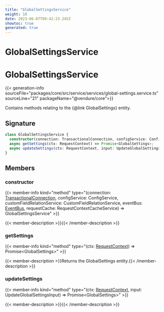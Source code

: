```yaml
---
title: "GlobalSettingsService"
weight: 10
date: 2023-06-07T09:42:23.245Z
showtoc: true
generated: true
---
```

<!-- This file was generated from the Vendure source. Do not modify. Instead, re-run the "docs:build" script -->

# GlobalSettingsService
<div class="symbol">


# GlobalSettingsService

{{< generation-info sourceFile="packages/core/src/service/services/global-settings.service.ts" sourceLine="21" packageName="@vendure/core">}}

Contains methods relating to the {@link GlobalSettings} entity.

## Signature

```TypeScript
class GlobalSettingsService {
  constructor(connection: TransactionalConnection, configService: ConfigService, customFieldRelationService: CustomFieldRelationService, eventBus: EventBus, requestCache: RequestContextCacheService)
  async getSettings(ctx: RequestContext) => Promise<GlobalSettings>;
  async updateSettings(ctx: RequestContext, input: UpdateGlobalSettingsInput) => Promise<GlobalSettings>;
}
```
## Members

### constructor

{{< member-info kind="method" type="(connection: <a href='/typescript-api/data-access/transactional-connection#transactionalconnection'>TransactionalConnection</a>, configService: ConfigService, customFieldRelationService: CustomFieldRelationService, eventBus: <a href='/typescript-api/events/event-bus#eventbus'>EventBus</a>, requestCache: RequestContextCacheService) => GlobalSettingsService"  >}}

{{< member-description >}}{{< /member-description >}}

### getSettings

{{< member-info kind="method" type="(ctx: <a href='/typescript-api/request/request-context#requestcontext'>RequestContext</a>) => Promise&#60;GlobalSettings&#62;"  >}}

{{< member-description >}}Returns the GlobalSettings entity.{{< /member-description >}}

### updateSettings

{{< member-info kind="method" type="(ctx: <a href='/typescript-api/request/request-context#requestcontext'>RequestContext</a>, input: UpdateGlobalSettingsInput) => Promise&#60;GlobalSettings&#62;"  >}}

{{< member-description >}}{{< /member-description >}}


</div>
